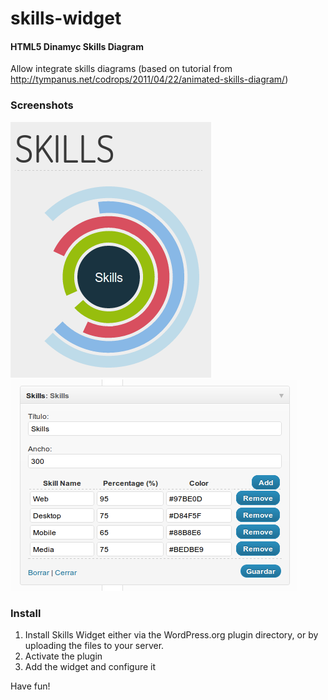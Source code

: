 skills-widget
=============

#### HTML5 Dinamyc Skills Diagram ####

Allow integrate skills diagrams (based on tutorial from http://tympanus.net/codrops/2011/04/22/animated-skills-diagram/)

### Screenshots ###

<img src="https://github.com/jlopezcur/skills-widget/raw/master/skills-shot-1.png" />
<img src="https://github.com/jlopezcur/skills-widget/raw/master/skills-shot-2.png" />

### Install ###

1. Install Skills Widget either via the WordPress.org plugin directory, or by uploading the files to your server.
2. Activate the plugin
3. Add the widget and configure it

Have fun!